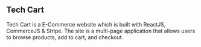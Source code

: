 ## Tech Cart
Tech Cart is a E-Commerce website which is built with ReactJS, CommerceJS & Stripe. The site is a multi-page application that allows users to browse products, add to cart, and checkout.


